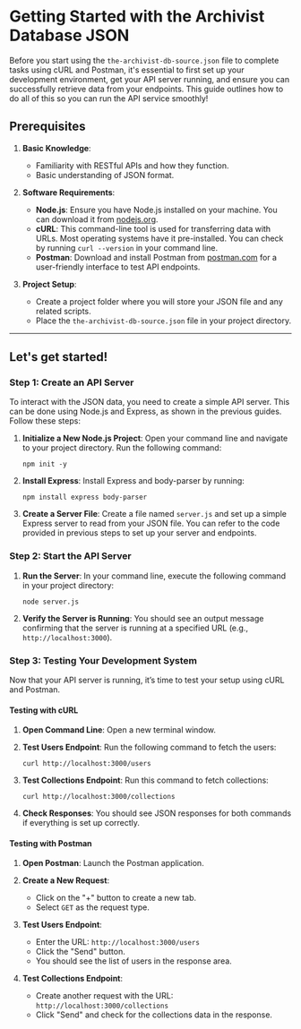 # Getting Started with the Archivist Database JSON

Before you start using the `the-archivist-db-source.json` file to complete tasks using cURL and Postman, it's essential to first set up your development environment, get your API server running, and ensure you can successfully retrieve data from your endpoints. This guide outlines how to do all of this so you can run the API service smoothly!

## Prerequisites

1. **Basic Knowledge**:
   - Familiarity with RESTful APIs and how they function.
   - Basic understanding of JSON format.

2. **Software Requirements**:
   - **Node.js**: Ensure you have Node.js installed on your machine. You can download it from [nodejs.org](https://nodejs.org/).
   - **cURL**: This command-line tool is used for transferring data with URLs. Most operating systems have it pre-installed. You can check by running `curl --version` in your command line.
   - **Postman**: Download and install Postman from [postman.com](https://www.postman.com/downloads/) for a user-friendly interface to test API endpoints.

3. **Project Setup**:
   - Create a project folder where you will store your JSON file and any related scripts.
   - Place the `the-archivist-db-source.json` file in your project directory.

---

## Let's get started!
   
### Step 1: Create an API Server


To interact with the JSON data, you need to create a simple API server. This can be done using Node.js and Express, as shown in the previous guides. Follow these steps:

1. **Initialize a New Node.js Project**:
   Open your command line and navigate to your project directory. Run the following command:

   ``` shell
   npm init -y
   ```

2. **Install Express**:
Install Express and body-parser by running:

   ``` shell
   npm install express body-parser
   ```

3. **Create a Server File**:
   Create a file named `server.js` and set up a simple Express server to read from your JSON file. You can refer to the code provided in previous steps to set up your server and endpoints.


### Step 2: Start the API Server


1. **Run the Server**:
   In your command line, execute the following command in your project directory:

   ``` shell
   node server.js
   ```

2. **Verify the Server is Running**:
   You should see an output message confirming that the server is running at a specified URL (e.g., `http://localhost:3000`).


### Step 3: Testing Your Development System


Now that your API server is running, it’s time to test your setup using cURL and Postman.

#### Testing with cURL

1. **Open Command Line**:
   Open a new terminal window.

2. **Test Users Endpoint**:
   Run the following command to fetch the users:

   ``` shell
   curl http://localhost:3000/users
   ```

3. **Test Collections Endpoint**:
   Run this command to fetch collections:

   ``` shell
   curl http://localhost:3000/collections
   ```

4. **Check Responses**:
   You should see JSON responses for both commands if everything is set up correctly.

#### Testing with Postman

1. **Open Postman**:
   Launch the Postman application.

2. **Create a New Request**:
   - Click on the "+" button to create a new tab.
   - Select `GET` as the request type.

3. **Test Users Endpoint**:
   - Enter the URL: `http://localhost:3000/users`
   - Click the "Send" button.
   - You should see the list of users in the response area.

4. **Test Collections Endpoint**:
   - Create another request with the URL: `http://localhost:3000/collections`
   - Click "Send" and check for the collections data in the response.
  
